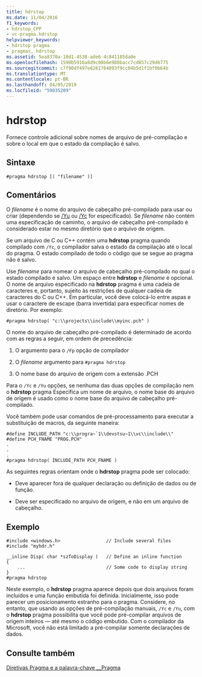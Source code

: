 ```yaml
---
title: hdrstop
ms.date: 11/04/2016
f1_keywords:
- hdrstop_CPP
- vc-pragma.hdrstop
helpviewer_keywords:
- hdrstop pragma
- pragmas, hdrstop
ms.assetid: 5ea8370a-10d1-4538-ade6-4c841185da0e
ms.openlocfilehash: 1590b5916a8d9c00b6e988bacc7cd857c29d6775
ms.sourcegitcommit: c7f90df497e6261764893f9cc04b5d1f1bf0b64b
ms.translationtype: MT
ms.contentlocale: pt-BR
ms.lasthandoff: 04/05/2019
ms.locfileid: "59035209"
---
```

# <a name="hdrstop"></a>hdrstop
Fornece controle adicional sobre nomes de arquivo de pré-compilação e sobre o local em que o estado da compilação é salvo.

## <a name="syntax"></a>Sintaxe

```
#pragma hdrstop [( "filename" )]
```

## <a name="remarks"></a>Comentários

O *filename* é o nome do arquivo de cabeçalho pré-compilado para usar ou criar (dependendo se [/Yu](../build/reference/yu-use-precompiled-header-file.md) ou [/Yc](../build/reference/yc-create-precompiled-header-file.md) for especificado). Se *filename* não contém uma especificação de caminho, o arquivo de cabeçalho pré-compilado é considerado estar no mesmo diretório que o arquivo de origem.

Se um arquivo de C ou C++ contém uma **hdrstop** pragma quando compilado com `/Yc`, o compilador salva o estado da compilação até o local do pragma. O estado compilado de todo o código que se segue ao pragma não é salvo.

Use *filename* para nomear o arquivo de cabeçalho pré-compilado no qual o estado compilado é salvo. Um espaço entre **hdrstop** e *filename* é opcional. O nome de arquivo especificado na **hdrstop** pragma é uma cadeia de caracteres e, portanto, sujeito às restrições de qualquer cadeia de caracteres do C ou C++. Em particular, você deve colocá-lo entre aspas e usar o caractere de escape (barra invertida) para especificar nomes de diretório. Por exemplo:

```
#pragma hdrstop( "c:\\projects\\include\\myinc.pch" )
```

O nome do arquivo de cabeçalho pré-compilado é determinado de acordo com as regras a seguir, em ordem de precedência:

1. O argumento para o `/Fp` opção de compilador

2. O *filename* argumento para `#pragma hdrstop`

3. O nome base do arquivo de origem com a extensão .PCH

Para o `/Yc` e `/Yu` opções, se nenhuma das duas opções de compilação nem o **hdrstop** pragma Especifica um nome de arquivo, o nome base do arquivo de origem é usado como o nome base do arquivo de cabeçalho pré-compilado.

Você também pode usar comandos de pré-processamento para executar a substituição de macros, da seguinte maneira:

```
#define INCLUDE_PATH "c:\\progra~`1\\devstsu~1\\vc\\include\\"
#define PCH_FNAME "PROG.PCH"
.
.
.
#pragma hdrstop( INCLUDE_PATH PCH_FNAME )
```

As seguintes regras orientam onde o **hdrstop** pragma pode ser colocado:

- Deve aparecer fora de qualquer declaração ou definição de dados ou de função.

- Deve ser especificado no arquivo de origem, e não em um arquivo de cabeçalho.

## <a name="example"></a>Exemplo

```
#include <windows.h>                 // Include several files
#include "myhdr.h"

__inline Disp( char *szToDisplay )   // Define an inline function
{
    ...                              // Some code to display string
}
#pragma hdrstop
```

Neste exemplo, o **hdrstop** pragma aparece depois que dois arquivos foram incluídos e uma função embutida foi definida. Inicialmente, isso pode parecer um posicionamento estranho para o pragma. Considere, no entanto, que usando as opções de pré-compilação manuais, `/Yc` e `/Yu`, com o **hdrstop** pragma possibilita que você pode pré-compilar arquivos de origem inteiros — até mesmo o código embutido. Com o compilador da Microsoft, você não está limitado a pré-compilar somente declarações de dados.

## <a name="see-also"></a>Consulte também

[Diretivas Pragma e a palavra-chave __Pragma](../preprocessor/pragma-directives-and-the-pragma-keyword.md)